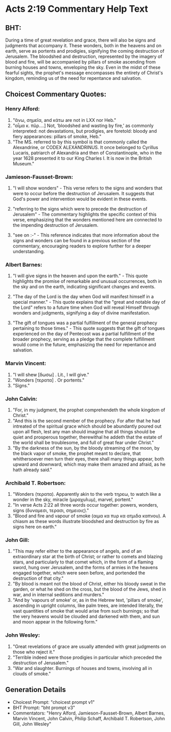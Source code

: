 # Acts 2:19 Commentary Help Text

## BHT:
During a time of great revelation and grace, there will also be signs and judgments that accompany it. These wonders, both in the heavens and on earth, serve as portents and prodigies, signifying the coming destruction of Jerusalem. The bloodshed and destruction, represented by the imagery of blood and fire, will be accompanied by pillars of smoke ascending from burning houses and towns, enveloping the sky. Even in the midst of these fearful sights, the prophet's message encompasses the entirety of Christ's kingdom, reminding us of the need for repentance and salvation.

## Choicest Commentary Quotes:
### Henry Alford:
1. "ἄνω, σημεῖα, and κάτω are not in LXX nor Heb."
2. "αἷμα κ. πῦρ.…] Not, ‘bloodshed and wasting by fire,’ as commonly interpreted: not devastations, but prodigies, are foretold: bloody and fiery appearances: pillars of smoke, Heb."
3. "The MS. referred to by this symbol is that commonly called the Alexandrine, or CODEX ALEXANDRINUS. It once belonged to Cyrillus Lucaris, patriarch of Alexandria and then of Constantinople, who in the year 1628 presented it to our King Charles I. It is now in the British Museum."

### Jamieson-Fausset-Brown:
1. "I will show wonders" - This verse refers to the signs and wonders that were to occur before the destruction of Jerusalem. It suggests that God's power and intervention would be evident in these events.

2. "referring to the signs which were to precede the destruction of Jerusalem" - The commentary highlights the specific context of this verse, emphasizing that the wonders mentioned here are connected to the impending destruction of Jerusalem.

3. "see on :-" - This reference indicates that more information about the signs and wonders can be found in a previous section of the commentary, encouraging readers to explore further for a deeper understanding.

### Albert Barnes:
1. "I will give signs in the heaven and upon the earth." - This quote highlights the promise of remarkable and unusual occurrences, both in the sky and on the earth, indicating significant changes and events.

2. "The day of the Lord is the day when God will manifest himself in a special manner." - This quote explains that the "great and notable day of the Lord" refers to a future time when God will reveal Himself through wonders and judgments, signifying a day of divine manifestation.

3. "The gift of tongues was a partial fulfillment of the general prophecy pertaining to those times." - This quote suggests that the gift of tongues experienced on the day of Pentecost was a partial fulfillment of the broader prophecy, serving as a pledge that the complete fulfillment would come in the future, emphasizing the need for repentance and salvation.

### Marvin Vincent:
1. "I will shew [δωσω] . Lit., I will give."
2. "Wonders [τερατα] . Or portents."
3. "Signs."

### John Calvin:
1. "For, in my judgment, the prophet comprehendeth the whole kingdom of Christ."
2. "And this is the second member of the prophecy. For after that he had intreated of the spiritual grace which should be abundantly poured out upon all flesh, lest any man should imagine that all things should be quiet and prosperous together, therewithal he addeth that the estate of the world shall be troublesome, and full of great fear under Christ."
3. "By the darkness of the sun, by the bloody streaming of the moon, by the black vapor of smoke, the prophet meant to declare, that whithersoever men turn their eyes, there shall many things appear, both upward and downward, which may make them amazed and afraid, as he hath already said."

### Archibald T. Robertson:
1. "Wonders (τερατα). Apparently akin to the verb τηρεω, to watch like a wonder in the sky, miracle (μιραχυλυμ), marvel, portent."
2. "In verse Acts 2:22 all three words occur together: powers, wonders, signs (δυναμεσι, τερασι, σημειοις)."
3. "Blood and fire and vapour of smoke (αιμα κα πυρ κα ατμιδα καπνου). A chiasm as these words illustrate bloodshed and destruction by fire as signs here on earth."

### John Gill:
1. "This may refer either to the appearance of angels, and of an extraordinary star at the birth of Christ; or rather to comets and blazing stars, and particularly to that comet which, in the form of a flaming sword, hung over Jerusalem, and the forms of armies in the heavens engaged together, which were seen before, and portended the destruction of that city."
2. "By blood is meant not the blood of Christ, either his bloody sweat in the garden, or what he shed on the cross, but the blood of the Jews, shed in war, and in internal seditions and murders."
3. "And by 'vapours of smoke' or, as in the Hebrew text, 'pillars of smoke', ascending in upright columns, like palm trees, are intended literally, the vast quantities of smoke that would arise from such burnings; so that the very heavens would be clouded and darkened with them, and sun and moon appear in the following form."

### John Wesley:
1. "Great revelations of grace are usually attended with great judgments on those who reject it."
2. "Terrible indeed were those prodigies in particular which preceded the destruction of Jerusalem."
3. "War and slaughter. Burnings of houses and towns, involving all in clouds of smoke."


## Generation Details
- Choicest Prompt: "choicest prompt v1"
- BHT Prompt: "bht prompt v3"
- Commentators: "Henry Alford, Jamieson-Fausset-Brown, Albert Barnes, Marvin Vincent, John Calvin, Philip Schaff, Archibald T. Robertson, John Gill, John Wesley"
